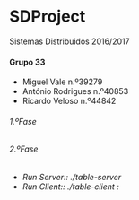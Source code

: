 # SDProject

Sistemas Distribuidos 2016/2017

<h4>Grupo 33 </h4>

<ul>
<li>Miguel Vale n.º39279  </li> 
<li>António Rodrigues n.º40853  </li>
<li>Ricardo Veloso n.º44842  </li>
</ul>


<h6>1.ºFase<h6>
<h6>2.ºFase<h6>

<ul>
<li>Run Server:: ./table-server <TCP port> <size table></li>
<li>Run Client:: ./table-client <ip of server>:<port from server></li>
</ul>






